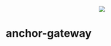 <p align="center">
  <img src="https://raw.github.com/ConstantineGochev/anchor-gateway/master/docs/anc-portal.png"/>
</p>

# anchor-gateway
